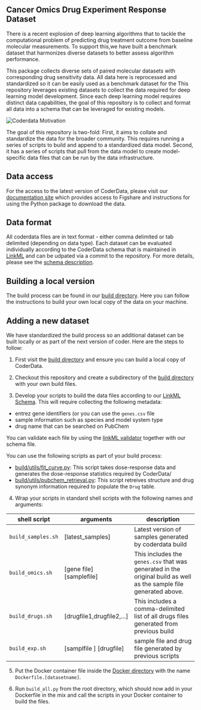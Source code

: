 ## Cancer Omics Drug Experiment Response Dataset 

There is a recent explosion of deep learning algorithms that to tackle the computational problem of predicting drug treatment outcome from baseline molecular measurements. To support this,we have built a benchmark dataset that harmonizes diverse datasets to better assess algorithm performance.

This package collects diverse sets of paired molecular datasets with corresponding drug sensitivity data. All data here is reprocessed and standardized so it can be easily used as a benchmark dataset for the 
This repository leverages existing datasets to collect the data
required for deep learning model development. Since each deep learning model
requires distinct data capabilities, the goal of this repository is to
collect and format all data into a schema that can be leveraged for
existing models.

![Coderdata Motivation](coderdata_overview.jpg?raw=true "Motivation behind
coderdata develompent")


The goal of this repository is two-fold: First, it aims to collate and
standardize the data for the broader community. This requires
running a series of scripts to build and append to a standardized data
model. Second, it has a series of scripts that pull from the data
model to create model-specific data files that can be run by the data
infrastructure. 

## Data access
For the access to the latest version of CoderData, please visit our
[documentation site](https://pnnl-compbio.github.io/coderdata/) which provides access to Figshare and
instructions for using the Python package to download the data.

## Data format
All coderdata files are in text format - either comma delimited or tab
delimited (depending on data type). Each dataset can be evaluated
individually according to the CoderData schema that is maintained in [LinkML](schema/coderdata.yaml)
and can be udpated via a commit to the repository. For more details,
please see the [schema description](schema/README.md).

## Building a local version

The build process can be found in our [build
directory](build/README.md). Here you can follow the instructions to
build your own local copy of the data on your machine. 

## Adding a new dataset

We have standardized the build process so an additional dataset can be
built locally or as part of the next version of coder. Here are the
steps to follow:

1. First visit the [build
directory](build/README.md) and ensure you can build a local copy of
CoderData. 

2. Checkout this repository and  create a subdirectory of the
[build directory](build) with your own build files. 

3. Develop your scripts to build the data files according to our
[LinkML Schema](schema/coderdata.yaml]). This will require collecting
the following metadata:
- entrez gene identifiers (or you can use the `genes.csv` file
- sample information such as species and model system type
- drug name that can be searched on PubChem

You can validate each file by
using the [linkML
validator](https://linkml.io/linkml/data/validating-data) together
with our schema file. 

You can use the following scripts as part of your build process:
- [build/utils/fit_curve.py](build/utils/fit_curve.py): This script
  takes dose-response data and generates the dose-response statistics
  required by CoderData/
- [build/utils/pubchem_retrieval.py](build/utils/pubchem_retreival.py):
  This script retreives structure and drug synonym information
  required to populate the `Drug` table. 

4. Wrap your scripts in standard shell scripts with the following names
and arguments:

| shell script     | arguments                | description         |
|------------------|--------------------------|---------------------|
| `build_samples.sh` | [latest_samples] | Latest version of samples generated by coderdata build |
| `build_omics.sh` | [gene file] [samplefile] | This includes the `genes.csv` that was generated in the original build as well as the sample file generated above. |
| `build_drugs.sh` | [drugfile1,drugfile2,...]       | This includes a comma-delimited list of all drugs files generated from previous build  |
| `build_exp.sh`| [samplfile ] [drugfile] | sample file and drug file generated by previous scripts |

5. Put the Docker container file inside the [Docker
directory](./build/docker) with the name
`Dockerfile.[datasetname]`. 

6. Run `build_all.py` from the root directory, which should now add in
your Dockerfile in the mix and call the scripts in your Docker
container to build the files.


